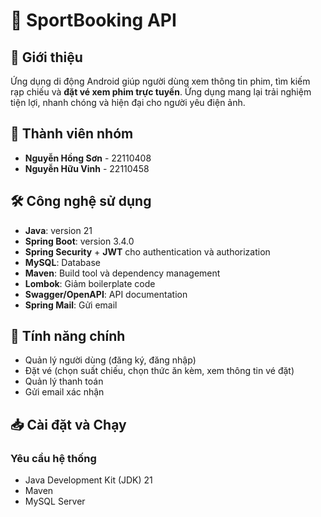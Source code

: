 # 🏀 SportBooking API

## 📌 Giới thiệu

Ứng dụng di động Android giúp người dùng xem thông tin phim, tìm kiếm rạp chiếu và **đặt vé xem phim trực tuyến**. Ứng dụng mang lại trải nghiệm tiện lợi, nhanh chóng và hiện đại cho người yêu điện ảnh.

## 👥 Thành viên nhóm

- **Nguyễn Hồng Sơn** - 22110408
- **Nguyễn Hữu Vinh** - 22110458

## 🛠 Công nghệ sử dụng

- **Java**: version 21
- **Spring Boot**: version 3.4.0
- **Spring Security** + **JWT** cho authentication và authorization
- **MySQL**: Database
- **Maven**: Build tool và dependency management
- **Lombok**: Giảm boilerplate code
- **Swagger/OpenAPI**: API documentation
- **Spring Mail**: Gửi email

## 🚀 Tính năng chính

- Quản lý người dùng (đăng ký, đăng nhập)
- Đặt vé (chọn suất chiếu, chọn thức ăn kèm, xem thông tin vé đặt)
- Quản lý thanh toán
- Gửi email xác nhận

## 📥 Cài đặt và Chạy

### Yêu cầu hệ thống

- Java Development Kit (JDK) 21
- Maven
- MySQL Server
